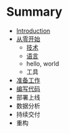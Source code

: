 # Summary

* [Introduction](README.md)
* [从零开始](cong-ling-kai-shi.md)
  * [技术](cong-ling-kai-shi/ji-zhu.md)
  * [语言](cong-ling-kai-shi/yu-yan.md)
  * hello, world
  * 工具
* [准备工作](zhun-bei-gong-zuo.md)
* [编写代码](bian-xie-dai-ma.md)
* 部署上线
* 数据分析
* 持续交付
* 重构

